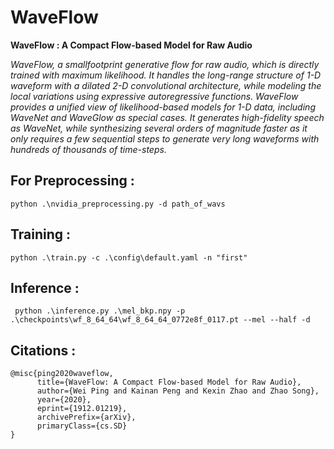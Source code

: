 # WaveFlow
**WaveFlow : A Compact Flow-based Model for Raw Audio**

*WaveFlow, a smallfootprint generative flow for raw audio, which is directly trained with maximum likelihood. It handles the long-range structure of 1-D waveform with a dilated 2-D convolutional architecture, while modeling the local variations using expressive autoregressive functions. WaveFlow provides a unified view of likelihood-based models for 1-D data, including WaveNet and WaveGlow as special cases. It generates high-fidelity speech as WaveNet, while synthesizing several orders of magnitude faster as it only requires a few sequential steps to generate very long waveforms with hundreds of thousands of time-steps.*


## For Preprocessing :

```
python .\nvidia_preprocessing.py -d path_of_wavs
```

## Training :

```
python .\train.py -c .\config\default.yaml -n "first"
```

## Inference :

```
 python .\inference.py .\mel_bkp.npy -p .\checkpoints\wf_8_64_64\wf_8_64_64_0772e8f_0117.pt --mel --half -d
```

## Citations :
```
@misc{ping2020waveflow,
      title={WaveFlow: A Compact Flow-based Model for Raw Audio}, 
      author={Wei Ping and Kainan Peng and Kexin Zhao and Zhao Song},
      year={2020},
      eprint={1912.01219},
      archivePrefix={arXiv},
      primaryClass={cs.SD}
}
```


